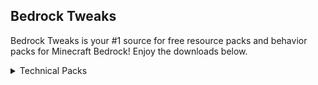 ## Bedrock Tweaks

Bedrock Tweaks is your #1 source for free resource packs and behavior packs for Minecraft Bedrock! Enjoy the downloads below.

<link rel="stylesheet" href="{{ '/assets/css/style.css?v=' | append: site.github.build_revision | relative_url }}">
<details close>
<summary>Technical Packs</summary>
<br>
Download Button:<br>
<a class="github-button" href="https://www.google.com/" data-icon="octicon-download" data-size="large" aria-label="Download">Download</a>
{% include mainpage.html %}
<br><br>
</details>

